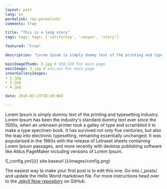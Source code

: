 ```yaml
---
layout: post
lang: en
permalink: /my-permalink/
comments: true

title: "This is a long story"
tags: tags: tags: ['california', 'canyon', 'story']

featured: "true"

description: "Lorem Ipsum is simply dummy text of the printing and typesetting industry. Lorem Ipsum has been the industry's standard dummy text ever since the 1500s, when an unknown printer took a galley of type and scrambled it to make a type specimen book."

mainImageThumb: 3.jpg # 950:320 For main page
mainImage: 3.jpg # xxx:xxx For main page
innerGalleryImages:
- 2.jpg
- 3.jpg
- 4.jpg

date: 2016-03-23T10:20:00Z

---
```


Lorem Ipsum is simply dummy text of the printing and typesetting industry. Lorem Ipsum has been the industry's standard dummy text ever since the 1500s, when an unknown printer took a galley of type and scrambled it to make a type specimen book. It has survived not only five centuries, but also the leap into electronic typesetting, remaining essentially unchanged. It was popularised in the 1960s with the release of Letraset sheets containing Lorem Ipsum passages, and more recently with desktop publishing software like Aldus PageMaker including versions of Lorem Ipsum.

![_config.yml]({{ site.baseurl }}/images/config.png)

The easiest way to make your first post is to edit this one. Go into /_posts/ and update the Hello World markdown file. For more instructions head over to the [Jekyll Now repository](https://github.com/barryclark/jekyll-now) on GitHub.
